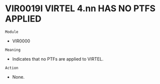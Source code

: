 # VIR0019I VIRTEL 4.nn HAS NO PTFS APPLIED

`Module`
- VIR0000

`Meaning`
- Indicates that no PTFs are applied to VIRTEL.

`Action`
- None.
